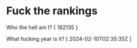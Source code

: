 # Fuck the rankings

Who the hell am I?
{ 182135 }

What fucking year is it?
[ 2024-02-10T02:35:35Z ]
